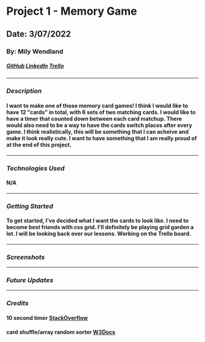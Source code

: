 # Project 1 - Memory Game

## Date: 3/07/2022

### By: Mily Wendland

##### [GitHub](https://github.com/milywendland) [LinkedIn](https://www.linkedin.com/in/emily-wendland-07583083/) [Trello](https://trello.com/b/5ecsKsjA/project-1-memory)

---

### **_Description_**

#### I want to make one of those memory card games! I think I would like to have 12 "cards" in total, with 6 sets of two matching cards. I would like to have a timer that counted down between each card matchup. There would also need to be a way to have the cards switch places after every game. I think realistically, this will be something that I can acheive and make it look really cute. I want to have something that I am really proud of at the end of this project.

---

### **_Technologies Used_**

#### N/A

---

### **_Getting Started_**

#### To get started, I've decided what I want the cards to look like. I need to become best friends with css grid. I'll definitely be playing grid garden a lot. I will be looking back over our lessons. Working on the Trello board.

---

### **_Screenshots_**

---

### **_Future Updates_**

---

### **_Credits_**

#### 10 second timer [StackOverflow](https://stackoverflow.com/questions/31106189/create-a-simple-10-second-countdown)

#### card shuffle/array random sorter [W3Docs](https://www.w3docs.com/snippets/javascript/how-to-randomize-shuffle-a-javascript-array.html)
